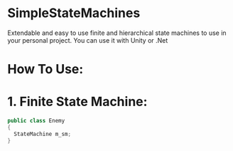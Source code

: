 # SimpleStateMachines
Extendable and easy to use finite and hierarchical state machines to use in your personal project. You can use it with Unity or .Net

# How To Use:
# 1. Finite State Machine:
```csharp
public class Enemy
{
  StateMachine m_sm;
}
```
